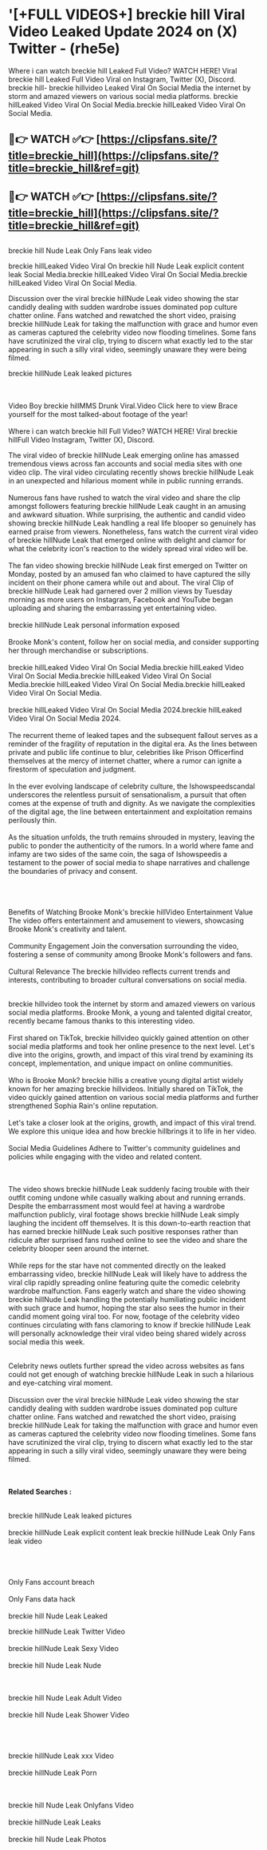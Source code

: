 #  '[+FULL VIDEOS+] breckie hill Viral Video Leaked Update 2024 on (X) Twitter - (rhe5e)

Where i can watch breckie hill Leaked Full Video? WATCH HERE! Viral breckie hill Leaked Full Video Viral on Instagram, Twitter (X), Discord.
breckie hill- breckie hillvideo Leaked Viral On Social Media the internet by storm and amazed viewers on various social media platforms.
breckie hillLeaked Video Viral On Social Media.breckie hillLeaked Video Viral On Social Media.




## 🔴👉 WATCH ✅👉 [https://clipsfans.site/?title=breckie_hill](https://clipsfans.site/?title=breckie_hill&ref=git)


## 🔴👉 WATCH ✅👉 [https://clipsfans.site/?title=breckie_hill](https://clipsfans.site/?title=breckie_hill&ref=git)
##


breckie hill Nude Leak Only Fans leak video 


breckie hillLeaked Video Viral On  breckie hill Nude Leak explicit content leak Social Media.breckie hillLeaked Video Viral On Social Media.breckie hillLeaked Video Viral On Social Media.



Discussion over the viral breckie hillNude Leak video showing the star candidly dealing with sudden wardrobe issues dominated pop culture chatter online. Fans watched and rewatched the short video, praising breckie hillNude Leak for taking the malfunction with grace and humor even as cameras captured the celebrity video now flooding timelines. Some fans have scrutinized the viral clip, trying to discern what exactly led to the star appearing in such a silly viral video, seemingly unaware they were being filmed.


breckie hillNude Leak leaked pictures


  <br>

  <br>
Video Boy breckie hillMMS Drunk Viral.Video Click here to view Brace yourself for the most talked-about footage of the year!
<br><br>
Where i can watch breckie hill Full Video? WATCH HERE! Viral breckie hillFull Video Instagram, Twitter (X), Discord.

The viral video of breckie hillNude Leak emerging online has amassed tremendous views across fan accounts and social media sites with one video clip. The viral video circulating recently shows breckie hillNude Leak in an unexpected and hilarious moment while in public running errands.
<br><br>
Numerous fans have rushed to watch the viral video and share the clip amongst followers featuring breckie hillNude Leak caught in an amusing and awkward situation. While surprising, the authentic and candid video showing breckie hillNude Leak handling a real life blooper so genuinely has earned praise from viewers. Nonetheless, fans watch the current viral video of breckie hillNude Leak that emerged online with delight and clamor for what the celebrity icon's reaction to the widely spread viral video will be.
<br><br>
The fan video showing breckie hillNude Leak first emerged on Twitter on Monday, posted by an amused fan who claimed to have captured the silly incident on their phone camera while out and about. The viral Clip of breckie hillNude Leak had garnered over 2 million views by Tuesday morning as more users on Instagram, Facebook and YouTube began uploading and sharing the embarrassing yet entertaining video.
<br><br>
breckie hillNude Leak personal information exposed
<br><br>
Brooke Monk's content, follow her on social media, and consider supporting her through merchandise or subscriptions.
<br><br>
breckie hillLeaked Video Viral On Social Media.breckie hillLeaked Video Viral On Social Media.breckie hillLeaked Video Viral On Social Media.breckie hillLeaked Video Viral On Social Media.breckie hillLeaked Video Viral On Social Media.
<br><br>
breckie hillLeaked Video Viral On Social Media 2024.breckie hillLeaked Video Viral On Social Media 2024.
<br><br>
The recurrent theme of leaked tapes and the subsequent fallout serves as a reminder of the fragility of reputation in the digital era. As the lines between private and public life continue to blur, celebrities like Prison Officerfind themselves at the mercy of internet chatter, where a rumor can ignite a firestorm of speculation and judgment.
<br><br>
In the ever evolving landscape of celebrity culture, the Ishowspeedscandal underscores the relentless pursuit of sensationalism, a pursuit that often comes at the expense of truth and dignity. As we navigate the complexities of the digital age, the line between entertainment and exploitation remains perilously thin.
<br><br>
As the situation unfolds, the truth remains shrouded in mystery, leaving the public to ponder the authenticity of the rumors. In a world where fame and infamy are two sides of the same coin, the saga of Ishowspeedis a testament to the power of social media to shape narratives and challenge the boundaries of privacy and consent.
<br><br>

<br><br>
Benefits of Watching Brooke Monk's breckie hillVideo Entertainment Value The video offers entertainment and amusement to viewers, showcasing Brooke Monk's creativity and talent.
<br><br>
Community Engagement Join the conversation surrounding the video, fostering a sense of community among Brooke Monk's followers and fans.
<br><br>
Cultural Relevance The breckie hillvideo reflects current trends and interests, contributing to broader cultural conversations on social media.
<br><br>


breckie hillvideo took the internet by storm and amazed viewers on various social media platforms. Brooke Monk, a young and talented digital creator, recently became famous thanks to this interesting video.
<br><br>
First shared on TikTok, breckie hillvideo quickly gained attention on other social media platforms and took her online presence to the next level. Let's dive into the origins, growth, and impact of this viral trend by examining its concept, implementation, and unique impact on online communities.
<br><br>
Who is Brooke Monk? breckie hillis a creative young digital artist widely known for her amazing breckie hillvideos. Initially shared on TikTok, the video quickly gained attention on various social media platforms and further strengthened Sophia Rain's online reputation.
<br><br>
Let's take a closer look at the origins, growth, and impact of this viral trend. We explore this unique idea and how breckie hillbrings it to life in her video.
<br><br>
Social Media Guidelines Adhere to Twitter's community guidelines and policies while engaging with the video and related content.


<br><br>
The video shows breckie hillNude Leak suddenly facing trouble with their outfit coming undone while casually walking about and running errands. Despite the embarrassment most would feel at having a wardrobe malfunction publicly, viral footage shows breckie hillNude Leak simply laughing the incident off themselves. It is this down-to-earth reaction that has earned breckie hillNude Leak such positive responses rather than ridicule after surprised fans rushed online to see the video and share the celebrity blooper seen around the internet.
<br><br>
While reps for the star have not commented directly on the leaked embarrassing video, breckie hillNude Leak will likely have to address the viral clip rapidly spreading online featuring quite the comedic celebrity wardrobe malfunction. Fans eagerly watch and share the video showing breckie hillNude Leak handling the potentially humiliating public incident with such grace and humor, hoping the star also sees the humor in their candid moment going viral too. For now, footage of the celebrity video continues circulating with fans clamoring to know if breckie hillNude Leak will personally acknowledge their viral video being shared widely across social media this week.
<br><br>

Celebrity news outlets further spread the video across websites as fans could not get enough of watching breckie hillNude Leak in such a hilarious and eye-catching viral moment.
<br><br>
Discussion over the viral breckie hillNude Leak video showing the star candidly dealing with sudden wardrobe issues dominated pop culture chatter online. Fans watched and rewatched the short video, praising breckie hillNude Leak for taking the malfunction with grace and humor even as cameras captured the celebrity video now flooding timelines. Some fans have scrutinized the viral clip, trying to discern what exactly led to the star appearing in such a silly viral video, seemingly unaware they were being filmed.


<br><br>
<strong>Related Searches :</strong>
<br><br>

breckie hillNude Leak leaked pictures
<br><br>
breckie hillNude Leak explicit content leak
breckie hillNude Leak Only Fans leak video
<br><br>

<br><br>
Only Fans account breach
<br><br>
Only Fans data hack
<br><br>
breckie hill Nude Leak Leaked

breckie hillNude Leak Twitter Video
<br><br>
breckie hillNude Leak Sexy Video
<br><br>
breckie hill Nude Leak Nude

<br><br>
breckie hill Nude Leak Adult Video
<br><br>
breckie hill Nude Leak Shower Video
<br><br>

<br><br>
breckie hillNude Leak xxx Video
<br><br>
breckie hillNude Leak Porn

<br><br>
breckie hill Nude Leak Onlyfans Video
<br><br>
breckie hillNude Leak Leaks
<br><br>
breckie hill Nude Leak Photos